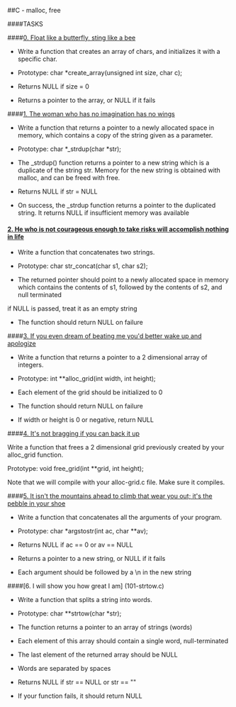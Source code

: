 ##C - malloc, free

		


		

####TASKS

		


		

####[0. Float like a butterfly, sting like a bee](0-create_array.c)

		


		

- Write a function that creates an array of chars, and initializes it with a specific char.

		


		

- Prototype: char *create_array(unsigned int size, char c);

		

- Returns NULL if size = 0

		

- Returns a pointer to the array, or NULL if it fails

		


		

####[1. The woman who has no imagination has no wings](1-strdup.c)

		


		

- Write a function that returns a pointer to a newly allocated space in memory, which contains a copy of the string given as a parameter.

		


		

- Prototype: char *_strdup(char *str);

		

- The _strdup() function returns a pointer to a new string which is a duplicate of the string str. Memory for the new string is obtained with malloc, and can be freed with free.

		

- Returns NULL if str = NULL

		

- On success, the _strdup function returns a pointer to the duplicated string. It returns NULL if insufficient memory was available

		


		

#### [2. He who is not courageous enough to take risks will accomplish nothing in life](2-str_concat.c)

		


		

- Write a function that concatenates two strings.

		


		

- Prototype: char str_concat(char s1, char s2);

		

- The returned pointer should point to a newly allocated space in memory which contains the contents of s1, followed by the contents of s2, and null terminated

		

if NULL is passed, treat it as an empty string

		

- The function should return NULL on failure

		


		

####[3. If you even dream of beating me you'd better wake up and apologize](3-alloc_grid.c)

		


		

- Write a function that returns a pointer to a 2 dimensional array of integers.

		


		

- Prototype: int **alloc_grid(int width, int height);

		

- Each element of the grid should be initialized to 0

		

- The function should return NULL on failure

		

- If width or height is 0 or negative, return NULL

		


		

####[4. It's not bragging if you can back it up](4-free_grid.c)

		


		

Write a function that frees a 2 dimensional grid previously created by your alloc_grid function.

		


		

Prototype: void free_grid(int **grid, int height);

		

Note that we will compile with your alloc-grid.c file. Make sure it compiles.

		


		

####[5. It isn't the mountains ahead to climb that wear you out; it's the pebble in your shoe](100-argstostr.c)

		


		

- Write a function that concatenates all the arguments of your program.

		


		

- Prototype: char *argstostr(int ac, char **av);

		

- Returns NULL if ac == 0 or av == NULL

		

- Returns a pointer to a new string, or NULL if it fails

		

- Each argument should be followed by a \n in the new string  

		


		

####[6. I will show you how great I am] (101-strtow.c)

		


		

- Write a function that splits a string into words.

		


		

- Prototype: char **strtow(char *str);

		

- The function returns a pointer to an array of strings (words)

		

- Each element of this array should contain a single word, null-terminated

		

- The last element of the returned array should be NULL

		

- Words are separated by spaces

		

- Returns NULL if str == NULL or str == ""

		

- If your function fails, it should return NULL

